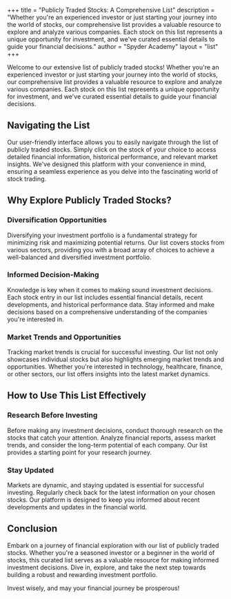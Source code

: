 +++
title = "Publicly Traded Stocks: A Comprehensive List"
description = "Whether you're an experienced investor or just starting your journey into the world of stocks, our comprehensive list provides a valuable resource to explore and analyze various companies. Each stock on this list represents a unique opportunity for investment, and we've curated essential details to guide your financial decisions."
author = "Spyder Academy"
layout = "list"
+++


Welcome to our extensive list of publicly traded stocks! Whether you're an experienced investor or just starting your journey into the world of stocks, our comprehensive list provides a valuable resource to explore and analyze various companies. Each stock on this list represents a unique opportunity for investment, and we've curated essential details to guide your financial decisions.

## Navigating the List

Our user-friendly interface allows you to easily navigate through the list of publicly traded stocks. Simply click on the stock of your choice to access detailed financial information, historical performance, and relevant market insights. We've designed this platform with your convenience in mind, ensuring a seamless experience as you delve into the fascinating world of stock trading.

## Why Explore Publicly Traded Stocks?

### Diversification Opportunities

Diversifying your investment portfolio is a fundamental strategy for minimizing risk and maximizing potential returns. Our list covers stocks from various sectors, providing you with a broad array of choices to achieve a well-balanced and diversified investment portfolio.

### Informed Decision-Making

Knowledge is key when it comes to making sound investment decisions. Each stock entry in our list includes essential financial details, recent developments, and historical performance data. Stay informed and make decisions based on a comprehensive understanding of the companies you're interested in.

### Market Trends and Opportunities

Tracking market trends is crucial for successful investing. Our list not only showcases individual stocks but also highlights emerging market trends and opportunities. Whether you're interested in technology, healthcare, finance, or other sectors, our list offers insights into the latest market dynamics.

## How to Use This List Effectively

### Research Before Investing

Before making any investment decisions, conduct thorough research on the stocks that catch your attention. Analyze financial reports, assess market trends, and consider the long-term potential of each company. Our list provides a starting point for your research journey.

### Stay Updated

Markets are dynamic, and staying updated is essential for successful investing. Regularly check back for the latest information on your chosen stocks. Our platform is designed to keep you informed about recent developments and updates in the financial world.

## Conclusion

Embark on a journey of financial exploration with our list of publicly traded stocks. Whether you're a seasoned investor or a beginner in the world of stocks, this curated list serves as a valuable resource for making informed investment decisions. Dive in, explore, and take the next step towards building a robust and rewarding investment portfolio.

Invest wisely, and may your financial journey be prosperous!

